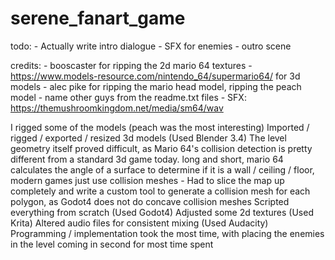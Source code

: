 # serene_fanart_game
 
todo:
	- Actually write intro dialogue
	- SFX for enemies
	- outro scene

credits:
	- booscaster for ripping the 2d mario 64 textures
	- https://www.models-resource.com/nintendo_64/supermario64/ for 3d models
		- alec pike for ripping the mario head model, ripping the peach model
		- name other guys from the readme.txt files
	- SFX: https://themushroomkingdom.net/media/sm64/wav

I rigged some of the models (peach was the most interesting)
Imported / rigged / exported / resized 3d models (Used Blender 3.4)
The level geometry itself proved difficult, as Mario 64's collision detection is pretty different from a standard 3d game today.
	long and short, mario 64 calculates the angle of a surface to determine if it is a wall / ceiling / floor, modern games just use collision meshes
		- Had to slice the map up completely and write a custom tool to generate a collision mesh for each polygon, as Godot4 does not do concave collision meshes
Scripted everything from scratch (Used Godot4)
Adjusted some 2d textures (Used Krita)
Altered audio files for consistent mixing (Used Audacity)
Programming / implementation took the most time, with placing the enemies in the level coming in second for most time spent
